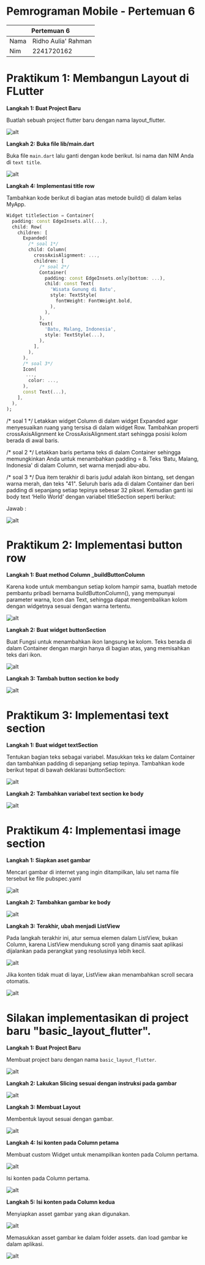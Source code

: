 # Pemrograman Mobile - Pertemuan 6

<table>
    <thead>
        <th style="text-align: center;" colspan="2">Pertemuan 6</th>
    </thead>
    <tbody>
        <tr>
            <td>Nama</td>
            <td>Ridho Aulia' Rahman</td>
        </tr>
        <tr>
            <td>Nim</td>
            <td>2241720162</td>
        </tr>
    </tbody>
</table>

# Praktikum 1: Membangun Layout di FLutter

**Langkah 1: Buat Project Baru**

Buatlah sebuah project flutter baru dengan nama layout_flutter.

![alt](../../docs/pertemuan_06_1.png)

**Langkah 2: Buka file lib/main.dart**

Buka file `main.dart` lalu ganti dengan kode berikut. Isi nama dan NIM Anda di `text title`.

![alt](../../docs/pertemuan_06_2.png)

**Langkah 4: Implementasi title row**

Tambahkan kode berikut di bagian atas metode build() di dalam kelas MyApp.

```dart
Widget titleSection = Container(
  padding: const EdgeInsets.all(...),
  child: Row(
    children: [
      Expanded(
        /* soal 1*/
        child: Column(
          crossAxisAlignment: ...,
          children: [
            /* soal 2*/
            Container(
              padding: const EdgeInsets.only(bottom: ...),
              child: const Text(
                'Wisata Gunung di Batu',
                style: TextStyle(
                  fontWeight: FontWeight.bold,
                ),
              ),
            ),
            Text(
              'Batu, Malang, Indonesia',
              style: TextStyle(...),
            ),
          ],
        ),
      ),
      /* soal 3*/
      Icon(
       ...,
        color: ...,
      ),
      const Text(...),
    ],
  ),
);
```

/* soal 1 */ Letakkan widget Column di dalam widget Expanded agar menyesuaikan ruang yang tersisa di dalam widget Row. Tambahkan properti crossAxisAlignment ke CrossAxisAlignment.start sehingga posisi kolom berada di awal baris.

/* soal 2 */ Letakkan baris pertama teks di dalam Container sehingga memungkinkan Anda untuk menambahkan padding = 8. Teks ‘Batu, Malang, Indonesia' di dalam Column, set warna menjadi abu-abu.

/* soal 3 */ Dua item terakhir di baris judul adalah ikon bintang, set dengan warna merah, dan teks "41". Seluruh baris ada di dalam Container dan beri padding di sepanjang setiap tepinya sebesar 32 piksel. Kemudian ganti isi body text ‘Hello World' dengan variabel titleSection seperti berikut:

Jawab :

![alt](../../docs/pertemuan_06_3.png)

# Praktikum 2: Implementasi button row

**Langkah 1: Buat method Column _buildButtonColumn**

Karena kode untuk membangun setiap kolom hampir sama, buatlah metode pembantu pribadi bernama buildButtonColumn(), yang mempunyai parameter warna, Icon dan Text, sehingga dapat mengembalikan kolom dengan widgetnya sesuai dengan warna tertentu.

![alt](../../docs/pertemuan_06_4.png)

**Langkah 2: Buat widget buttonSection**

Buat Fungsi untuk menambahkan ikon langsung ke kolom. Teks berada di dalam Container dengan margin hanya di bagian atas, yang memisahkan teks dari ikon.

![alt](../../docs/pertemuan_06_6.png)

**Langkah 3: Tambah button section ke body**

![alt](../../docs/pertemuan_06_5.png)

# Praktikum 3: Implementasi text section

**Langkah 1: Buat widget textSection**

Tentukan bagian teks sebagai variabel. Masukkan teks ke dalam Container dan tambahkan padding di sepanjang setiap tepinya. Tambahkan kode berikut tepat di bawah deklarasi buttonSection:

![alt](../../docs/pertemuan_06_7.png)

**Langkah 2: Tambahkan variabel text section ke body**

![alt](../../docs/pertemuan_06_8.png)

# Praktikum 4: Implementasi image section

**Langkah 1: Siapkan aset gambar**

Mencari gambar di internet yang ingin ditampilkan, lalu set nama file tersebut ke file pubspec.yaml

![alt](../../docs/pertemuan_06_9.png)

**Langkah 2: Tambahkan gambar ke body**

![alt](../../docs/pertemuan_06_10.png)

**Langkah 3: Terakhir, ubah menjadi ListView**

Pada langkah terakhir ini, atur semua elemen dalam ListView, bukan Column, karena ListView mendukung scroll yang dinamis saat aplikasi dijalankan pada perangkat yang resolusinya lebih kecil.

![alt](../../docs/pertemuan_06_11.png)

Jika konten tidak muat di layar, ListView akan menambahkan scroll secara otomatis.

![alt](../../docs/pertemuan_06_12.gif)

# Silakan implementasikan di project baru "basic_layout_flutter".

**Langkah 1: Buat Project Baru**

Membuat project baru dengan nama `basic_layout_flutter`.

![alt](../../docs/pertemuan_06_13.png)

**Langkah 2: Lakukan Slicing sesuai dengan instruksi pada gambar**

![alt](../../docs/pertemuan_06_14.png)

**Langkah 3: Membuat Layout**

Membentuk layout sesuai dengan gambar.

![alt](../../docs/pertemuan_06_15.png)

**Langkah 4: Isi konten pada Column petama**

Membuat custom Widget untuk menampilkan konten pada Column pertama.

![alt](../../docs/pertemuan_06_16.png)

Isi konten pada Column pertama.

![alt](../../docs/pertemuan_06_17.png)

**Langkah 5: Isi konten pada Column kedua**

Menyiapkan asset gambar yang akan digunakan.

![alt](../../docs/pertemuan_06_18.png)

Memasukkan asset gambar ke dalam folder assets. dan load gambar ke dalam aplikasi.

![alt](../../docs/pertemuan_06_19.png)